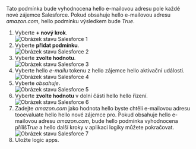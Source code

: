 Tato podmínka bude vyhodnocena hello e-mailovou adresu pole každé nové zájemce Salesforce. Pokud obsahuje hello e-mailovou adresu *amazon.com*, hello podmínku výsledkem bude *True*.

1. Vyberte **+ nový krok**.  
   ![Obrázek stavu Salesforce 1](./media/connectors-create-api-salesforce/condition-1.png)   
2. Vyberte **přidat podmínku**.    
   ![Obrázek stavu Salesforce 2](./media/connectors-create-api-salesforce/condition-2.png)  
3. Vyberte **zvolte hodnotu**.    
   ![Obrázek stavu Salesforce 3](./media/connectors-create-api-salesforce/condition-3.png)  
4. Vyberte hello *e-mailu* tokenu z hello zájemce hello aktivační události.    
   ![Obrázek stavu Salesforce 4](./media/connectors-create-api-salesforce/condition-4.png)  
5. Vyberte *obsahuje*.      
   ![Obrázek stavu Salesforce 5](./media/connectors-create-api-salesforce/condition-5.png)  
6. Vyberte **zvolte hodnotu** v dolní části hello hello řízení.     
   ![Obrázek stavu Salesforce 6](./media/connectors-create-api-salesforce/condition-6.png)  
7. Zadejte *amazon.com* jako hodnota hello byste chtěli e-mailovou adresu tooevaluate hello hello nové zájemce pro. Pokud obsahuje hello e-mailovou adresu *amazon.com*, bude hello podmínka vyhodnocena příliš*True* a hello další kroky v aplikaci logiky můžete pokračovat.    
   ![Obrázek stavu Salesforce 7](./media/connectors-create-api-salesforce/condition-7.png)  
8. Uložte logic apps.  

